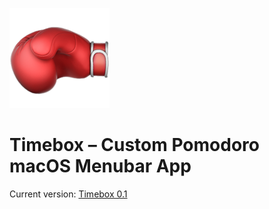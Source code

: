 ![Header](header.png)

# Timebox – Custom Pomodoro macOS Menubar App

Current version: [Timebox 0.1](https://github.com/visini/timebox/releases/tag/0.1)